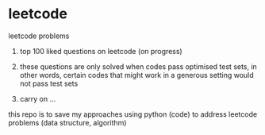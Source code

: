# leetcode
leetcode problems 

1) top 100 liked questions on leetcode (on progress)

2) these questions are only solved when codes pass optimised test sets, in other words, certain codes that might work in a generous setting would not pass test sets

3) carry on ...


this repo is to save my approaches using python (code) to address leetcode problems (data structure, algorithm)
